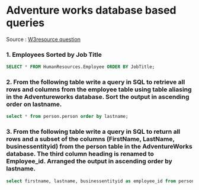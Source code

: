 # Adventure works database based queries 
Source : [W3resource question](https://www.w3resource.com/sql-exercises/adventureworks/adventureworks-exercises.php)

### 1. Employees Sorted by Job Title

```sql
SELECT * FROM HumanResources.Employee ORDER BY JobTitle;

```
### 2. From the following table write a query in SQL to retrieve all rows and columns from the employee table using table aliasing in the Adventureworks database. Sort the output in ascending order on lastname.

```sql
select * from person.person order by lastname;

```
### 3. From the following table write a query in SQL to return all rows and a subset of the columns (FirstName, LastName, businessentityid) from the person table in the AdventureWorks database. The third column heading is renamed to Employee_id. Arranged the output in ascending order by lastname.

```sql
select firstname, lastname, businessentityid as employee_id from person.person order by lastname;
```